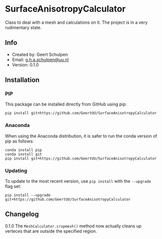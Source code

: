 # SurfaceAnisotropyCalculator
Class to deal with a mesh and calculations on it.
The project is in a very rudimentary state.

## Info
- Created by: Geert Schulpen
- Email: g.h.a.schulpen@uu.nl
- Version: 0.1.0


## Installation

### PIP
This package can be installed directly from GitHub using pip:
```
pip install git+https://github.com/GeertUU/SurfaceAnisotropyCalculator
```
### Anaconda
When using the Anaconda distribution, it is safer to run the conda version of pip as follows:
```
conda install pip
conda install git
pip install git+https://github.com/GeertUU/SurfaceAnisotropyCalculator
```
### Updating
To update to the most recent version, use `pip install` with the `--upgrade` flag set:
```
pip install --upgrade git+https://github.com/GeertUU/SurfaceAnisotropyCalculator
```



## Changelog

0.1.0
The `MeshCalculator.cropmesh()` method now actually cleans up verteces that are outside the specified region. 
